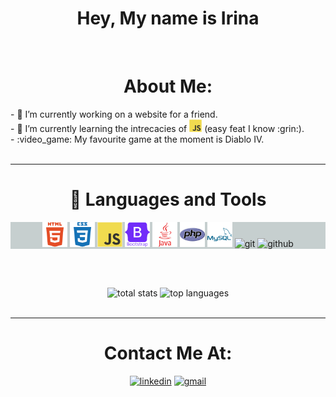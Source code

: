 <h1 align="center">Hey, My name is Irina </h1> 

<div align="center">
        <img height="250em" src="https://github.com/IrinaKrdmva/IrinaKrdmva/assets/59840210/04a98aba-0f31-40aa-803f-96de95855136" alt="">
</div>

<h1 align="center">About Me: </h1> 
<div align="justify">
- 🔭 I’m currently working on a website for a friend.<br>
- 🌱 I’m currently learning the intrecacies of <img height="20em" src="https://github.com/devicons/devicon/blob/master/icons/javascript/javascript-original.svg" alt="javascript"> (easy feat I know :grin:).<br>
- :video_game: My favourite game at the moment is Diablo IV.<br>
</div> 
<br>
<hr>
<h1 align="center">🧰 Languages and Tools </h1> 

<div align="center" style="background-color: rgb(198, 207, 207);">
        <img height="40em" src="https://github.com/devicons/devicon/blob/master/icons/html5/html5-plain-wordmark.svg" alt="html5">
        <img height="40em" src="https://github.com/devicons/devicon/blob/master/icons/css3/css3-plain-wordmark.svg" alt="css">
        <img height="40em" src="https://github.com/devicons/devicon/blob/master/icons/javascript/javascript-original.svg" alt="javascript">
        <img height="40em" src="https://github.com/devicons/devicon/blob/master/icons/bootstrap/bootstrap-plain-wordmark.svg" alt="bootstrap">
        <img height="40em" src="https://github.com/devicons/devicon/blob/master/icons/java/java-plain-wordmark.svg" alt="java">
        <img height="40em" src="https://github.com/devicons/devicon/blob/master/icons/php/php-original.svg" alt="php">
        <img height="40em" src="https://github.com/devicons/devicon/blob/master/icons/mysql/mysql-plain-wordmark.svg" alt="mysql">
        <img height="40em" src="https://cdn.jsdelivr.net/gh/devicons/devicon/icons/git/git-original.svg" alt="git">
        <img height="40em" src="https://octodex.github.com/images/original.png" alt="github">
</div>

<br><br>
<div align="center">
 <img height="160em" src="https://github-readme-stats.vercel.app/api?username=irinakrdmva&show_icons=true&theme=maroongold" alt="total stats">
 <img height="160em" src="https://github-readme-stats.vercel.app/api/top-langs/?username=irinakrdmva&layout=compact&theme=maroongold" alt="top languages">
</div>

<br>
<hr>
<h1 align="center">Contact Me At: </h1> 
<div align="center">
<a href="https://www.linkedin.com/in/irina-karadimova-307a7618a" target="_blank"><img src="https://img.shields.io/badge/LinkedIn-0077B5?style=for-the-badge&logo=linkedin&logoColor=white" alt="linkedin"></a> 
<a href="mailto: irinamaple84@gmail.com" class="email" target="_blank"><img src="https://img.shields.io/badge/Gmail-D14836?style=for-the-badge&logo=gmail&logoColor=white" alt="gmail"></a>
</div>
